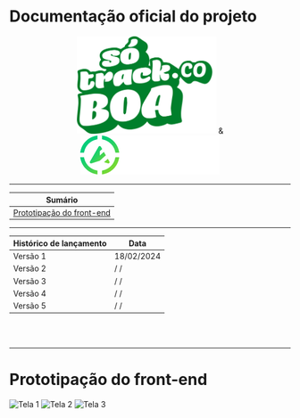 # Documentação oficial do projeto

<center>
<img src='../assets/logo_grupo.png' width='250px'> &  <img src='../assets/track-logo-white.png' width='250px'>
</center>

---

|Sumário|
|-----------|
| [Prototipação do front-end](#prototipação-do-front-end) |


---
|Histórico de lançamento| Data |
|---|---|
| Versão 1| 18/02/2024|
| Versão 2| / / |
| Versão 3| / / |
| Versão 4| / / |
| Versão 5| / / |

<br>
<br>

---

# Prototipação do front-end

<img src="https://github.com/Inteli-College/2024-T0003-ES09-G01/blob/doc/assets/Tela1.jpg" alt="Tela 1">

<img src="https://github.com/Inteli-College/2024-T0003-ES09-G01/blob/doc/assets/Tela2.jpg" alt="Tela 2">

<img src="https://github.com/Inteli-College/2024-T0003-ES09-G01/blob/doc/assets/Tela3.jpg" alt="Tela 3">


<br>
<br>